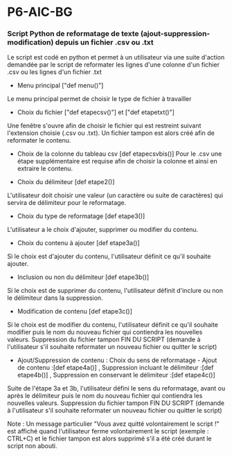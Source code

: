 # P6-AIC-BG

### Script Python de reformatage de texte (ajout-suppression-modification) depuis un fichier .csv ou .txt

Le script est codé en python et permet à un utilisateur via une suite d'action demandée par le script de reformater les lignes d'une colonne d'un fichier .csv ou les lignes d'un fichier .txt

- Menu principal ["def menu()"]

Le menu principal permet de choisir le type de fichier à travailler

- Choix du fichier ["def etapecsv()"] et ["def etapetxt()"]

Une fenêtre s'ouvre afin de choisir le fichier qui est restreint suivant l'extension choisie (.csv ou .txt).
Un fichier tampon est alors créé afin de reformater le contenu.

  - Choix de la colonne du tableau csv [def etapecsvbis()]
Pour le .csv une étape supplémentaire est requise afin de choisir la colonne et ainsi en extraire le contenu.

- Choix du délimiteur [def etape2()]

L'utilisateur doit choisir une valeur (un caractère ou suite de caractères) qui servira de délimiteur pour le reformatage.

- Choix du type de reformatage [def etape3()]

L'utilisateur a le choix d'ajouter, supprimer ou modifier du contenu.

  - Choix du contenu à ajouter [def etape3a()]

Si le choix est d'ajouter du contenu, l'utilisateur définit ce qu'il souhaite ajouter.

  - Inclusion ou non du délimiteur [def etape3b()]

Si le choix est de supprimer du contenu, l'utilisateur définit d'inclure ou non le délimiteur dans la suppression.

- Modification de contenu [def etape3c()]

Si le choix est de modifier du contenu, l'utilisateur définit ce qu'il souhaite modifier puis le nom du nouveau fichier qui contiendra les nouvelles valeurs.
Suppression du fichier tampon
FIN DU SCRIPT (demande à l'utilisateur s'il souhaite reformater un nouveau fichier ou quitter le script)

- Ajout/Suppression de contenu : Choix du sens de reformatage - Ajout de contenu :[def etape4a()] , Suppression incluant le délimiteur :[def etape4b()] , Suppression en conservant le délimiteur :[def etape4c()]

Suite de l'étape 3a et 3b, l'utilisateur défini le sens du reformatage, avant ou après le délimiteur puis le nom du nouveau fichier qui contiendra les nouvelles valeurs.
Suppression du fichier tampon
FIN DU SCRIPT (demande à l'utilisateur s'il souhaite reformater un nouveau fichier ou quitter le script)

Note : 
Un message particulier "Vous avez quitté volontairement le script !" est affiché quand l'utilisateur ferme volontairement le script (exemple : CTRL+C) et le fichier tampon est alors supprimé s'il a été créé durant le script non abouti.
